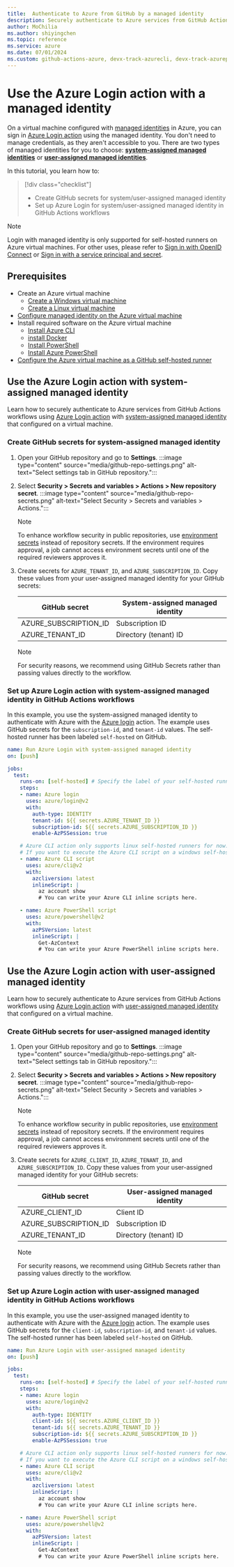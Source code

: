 ```yaml
--- 
title:  Authenticate to Azure from GitHub by a managed identity
description: Securely authenticate to Azure services from GitHub Actions workflows using Azure Login action with a managed identity configured on a virtual machine.
author: MoChilia 
ms.author: shiyingchen 
ms.topic: reference
ms.service: azure 
ms.date: 07/01/2024
ms.custom: github-actions-azure, devx-track-azurecli, devx-track-azurepowershell, linux-related-content
---
```


# Use the Azure Login action with a managed identity

On a virtual machine configured with [managed identities](/entra/identity/managed-identities-azure-resources/overview) in Azure, you can sign in [Azure Login action](https://github.com/marketplace/actions/azure-login) using the managed identity. You don't need to manage credentials, as they aren't accessible to you. There are two types of managed identities for you to choose: [**system-assigned managed identities**](/entra/identity/managed-identities-azure-resources/how-to-configure-managed-identities#system-assigned-managed-identity) or [**user-assigned managed identities**](/entra/identity/managed-identities-azure-resources/how-to-configure-managed-identities#user-assigned-managed-identity).

In this tutorial, you learn how to:

> [!div class="checklist"]
> * Create GitHub secrets for system/user-assigned managed identity
> * Set up Azure Login for system/user-assigned managed identity in GitHub Actions workflows

> [!NOTE]
>
> Login with managed identity is only supported for self-hosted runners on Azure virtual machines. For other uses, please refer to [Sign in with OpenID Connect](connect-from-azure-oidc.md) or [Sign in with a service principal and secret](connect-from-azure-secret.md). 

## Prerequisites

- Create an Azure virtual machine
  - [Create a Windows virtual machine](/azure/virtual-machines/windows/quick-create-portal)
  - [Create a Linux virtual machine](/azure/virtual-machines/linux/quick-create-portal?tabs=ubuntu)
- [Configure managed identity on the Azure virtual machine](/entra/identity/managed-identities-azure-resources/qs-configure-portal-windows-vm)
- Install required software on the Azure virtual machine
  - [Install Azure CLI](/cli/azure/install-azure-cli)
  - [install Docker](https://docs.docker.com/engine/install/)
  - [Install PowerShell](/powershell/scripting/install/installing-powershell)
  - [Install Azure PowerShell](/powershell/azure/install-azure-powershell)
- [Configure the Azure virtual machine as a GitHub self-hosted runner](https://docs.github.com/actions/hosting-your-own-runners/managing-self-hosted-runners/adding-self-hosted-runners)


## Use the Azure Login action with system-assigned managed identity

Learn how to securely authenticate to Azure services from GitHub Actions workflows using [Azure Login action](https://github.com/marketplace/actions/azure-login) with [system-assigned managed identity](/entra/identity/managed-identities-azure-resources/how-to-configure-managed-identities#system-assigned-managed-identity) that configured on a virtual machine. 

### Create GitHub secrets for system-assigned managed identity

1. Open your GitHub repository and go to **Settings**.
    :::image type="content" source="media/github-repo-settings.png" alt-text="Select settings tab in GitHub repository.":::

1. Select **Security > Secrets and variables > Actions > New repository secret**.
    :::image type="content" source="media/github-repo-secrets.png" alt-text="Select Security > Secrets and variables > Actions.":::

    > [!NOTE]
    > To enhance workflow security in public repositories, use [environment secrets](https://docs.github.com/en/actions/deployment/targeting-different-environments/using-environments-for-deployment#environment-secrets) instead of repository secrets. If the environment requires approval, a job cannot access environment secrets until one of the required reviewers approves it.

1. Create secrets for `AZURE_TENANT_ID`, and `AZURE_SUBSCRIPTION_ID`. Copy these values from your user-assigned managed identity for your GitHub secrets:

    |GitHub secret  |System-assigned managed identity  |
    |---------|---------|
    |AZURE_SUBSCRIPTION_ID     |    Subscription ID     |
    |AZURE_TENANT_ID    |    Directory (tenant) ID  |

    > [!NOTE]
    > For security reasons, we recommend using GitHub Secrets rather than passing values directly to the workflow.

### Set up Azure Login action with system-assigned managed identity in GitHub Actions workflows

In this example, you use the system-assigned managed identity to authenticate with Azure with the [Azure login](https://github.com/marketplace/actions/azure-login) action. The example uses GitHub secrets for the `subscription-id`, and `tenant-id` values. The self-hosted runner has been labeled `self-hosted` on GitHub.


```yaml
name: Run Azure Login with system-assigned managed identity
on: [push]

jobs:
  test:
    runs-on: [self-hosted] # Specify the label of your self-hosted runner here
    steps:
    - name: Azure login
      uses: azure/login@v2
      with:
        auth-type: IDENTITY
        tenant-id: ${{ secrets.AZURE_TENANT_ID }}
        subscription-id: ${{ secrets.AZURE_SUBSCRIPTION_ID }}
        enable-AzPSSession: true

    # Azure CLI action only supports linux self-hosted runners for now.
    # If you want to execute the Azure CLI script on a windows self-hosted runner, you can execute it directly in `run`.
    - name: Azure CLI script
      uses: azure/cli@v2
      with:
        azcliversion: latest
        inlineScript: |
          az account show
          # You can write your Azure CLI inline scripts here.

    - name: Azure PowerShell script
      uses: azure/powershell@v2
      with:
        azPSVersion: latest
        inlineScript: |
          Get-AzContext
          # You can write your Azure PowerShell inline scripts here.
```

## Use the Azure Login action with user-assigned managed identity

Learn how to securely authenticate to Azure services from GitHub Actions workflows using [Azure Login action](https://github.com/marketplace/actions/azure-login) with [user-assigned managed identity](/entra/identity/managed-identities-azure-resources/how-to-configure-managed-identities#user-assigned-managed-identity) that configured on a virtual machine. 

### Create GitHub secrets for user-assigned managed identity

1. Open your GitHub repository and go to **Settings**.
    :::image type="content" source="media/github-repo-settings.png" alt-text="Select settings tab in GitHub repository.":::


1. Select **Security > Secrets and variables > Actions > New repository secret**.
    :::image type="content" source="media/github-repo-secrets.png" alt-text="Select Security > Secrets and variables > Actions.":::

    > [!NOTE]
    > To enhance workflow security in public repositories, use [environment secrets](https://docs.github.com/en/actions/deployment/targeting-different-environments/using-environments-for-deployment#environment-secrets) instead of repository secrets. If the environment requires approval, a job cannot access environment secrets until one of the required reviewers approves it.

1. Create secrets for `AZURE_CLIENT_ID`, `AZURE_TENANT_ID`, and `AZURE_SUBSCRIPTION_ID`. Copy these values from your user-assigned managed identity for your GitHub secrets:

    |GitHub secret  |User-assigned managed identity  |
    |---------|---------|
    |AZURE_CLIENT_ID     |    Client ID     |
    |AZURE_SUBSCRIPTION_ID     |    Subscription ID     |
    |AZURE_TENANT_ID    |    Directory (tenant) ID   |

    > [!NOTE]
    > For security reasons, we recommend using GitHub Secrets rather than passing values directly to the workflow.

### Set up Azure Login action with user-assigned managed identity in GitHub Actions workflows

In this example, you use the user-assigned managed identity to authenticate with Azure with the [Azure login](https://github.com/marketplace/actions/azure-login) action. The example uses GitHub secrets for the `client-id`, `subscription-id`, and `tenant-id` values. The self-hosted runner has been labeled `self-hosted` on GitHub.

```yaml
name: Run Azure Login with user-assigned managed identity
on: [push]

jobs:
  test:
    runs-on: [self-hosted] # Specify the label of your self-hosted runner here
    steps:
    - name: Azure login
      uses: azure/login@v2
      with:
        auth-type: IDENTITY
        client-id: ${{ secrets.AZURE_CLIENT_ID }}
        tenant-id: ${{ secrets.AZURE_TENANT_ID }}
        subscription-id: ${{ secrets.AZURE_SUBSCRIPTION_ID }}
        enable-AzPSSession: true

    # Azure CLI action only supports linux self-hosted runners for now.
    # If you want to execute the Azure CLI script on a windows self-hosted runner, you can execute it directly in `run`.
    - name: Azure CLI script
      uses: azure/cli@v2
      with:
        azcliversion: latest
        inlineScript: |
          az account show 
          # You can write your Azure CLI inline scripts here.

    - name: Azure PowerShell script
      uses: azure/powershell@v2
      with:
        azPSVersion: latest
        inlineScript: |
          Get-AzContext
          # You can write your Azure PowerShell inline scripts here.
```